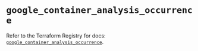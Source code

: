# `google_container_analysis_occurrence`

Refer to the Terraform Registry for docs: [`google_container_analysis_occurrence`](https://registry.terraform.io/providers/hashicorp/google/5.19.0/docs/resources/container_analysis_occurrence).
